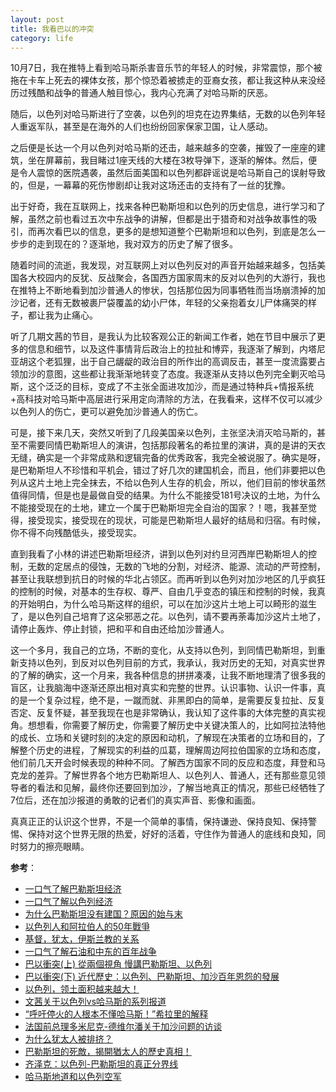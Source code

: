 ```yaml
---
layout: post
title: 我看巴以的冲突
category: life
---
```

10月7日，我在推特上看到哈马斯杀害音乐节的年轻人的时候，非常震惊，那个被拖在卡车上死去的裸体女孩，那个惊恐着被掳走的亚裔女孩，都让我这种从来没经历过残酷和战争的普通人触目惊心，我内心充满了对哈马斯的厌恶。

随后，以色列对哈马斯进行了空袭，以色列的坦克在边界集结，无数的以色列年轻人重返军队，甚至是在海外的人们也纷纷回家保家卫国，让人感动。

之后便是长达一个月以色列对哈马斯的还击，越来越多的空袭，摧毁了一座座的建筑，坐在屏幕前，我目睹过1座天线的大楼在3枚导弹下，逐渐的解体。然后，便是令人震惊的医院遇袭，虽然后面美国和以色列都辟谣说是哈马斯自己的误射导致的，但是，一幕幕的死伤惨剧却让我对这场还击的支持有了一丝的犹豫。

出于好奇，我在互联网上，找来各种巴勒斯坦和以色列的历史信息，进行学习和了解，虽然之前也看过五次中东战争的讲解，但都是出于猎奇和对战争故事性的吸引，而再次看巴以的信息，更多的是想知道整个巴勒斯坦和以色列，到底是怎么一步步的走到现在的？逐渐地，我对双方的历史了解了很多。

随着时间的流逝，我发现，对互联网上对以色列反对的声音开始越来越多，包括美国各大校园内的反犹、反战聚会，各国西方国家周末的反对以色列的大游行，我也在推特上不断地看到加沙普通人的惨状，包括那位因为同事牺牲而当场崩溃掉的加沙记者，还有无数被裹尸袋覆盖的幼小尸体，年轻的父亲抱着女儿尸体痛哭的样子，都让我为止痛心。

听了几期文茜的节目，是我认为比较客观公正的新闻工作者，她在节目中展示了更多的信息和细节，以及这件事情背后政治上的拉扯和博弈，我逐渐了解到，内塔尼亚胡这个老狐狸，出于自己龌龊的政治目的所作出的高调反击，甚至一度流露要占领加沙的意图，这些都让我渐渐地转变了态度。我逐渐从支持以色列完全剿灭哈马斯，这个泛泛的目标，变成了不主张全面进攻加沙，而是通过特种兵+情报系统+高科技对哈马斯中高层进行采用定向清除的方法，在我看来，这样不仅可以减少以色列人的伤亡，更可以避免加沙普通人的伤亡。

可是，接下来几天，突然又听到了几段美国亲以色列，主张坚决消灭哈马斯的，甚至不需要同情巴勒斯坦人的演讲，包括那段著名的希拉里的演讲，真的是讲的天衣无缝，确实是一个非常成熟和逻辑完备的优秀政客，我完全被说服了。确实是呀，是巴勒斯坦人不珍惜和平机会，错过了好几次的建国机会，而且，他们非要把以色列从这片土地上完全抹去，不给以色列人生存的机会，所以，他们目前的惨状虽然值得同情，但是也是最做自受的结果。为什么不能接受181号决议的土地，为什么不能接受现在的土地，建立一个属于巴勒斯坦完全自治的国家？！嗯，我甚至觉得，接受现实，接受现在的现状，可能是巴勒斯坦人最好的结局和归宿。有时候，你不得不向残酷低头，接受现实。

直到我看了小林的讲述巴勒斯坦经济，讲到以色列对约旦河西岸巴勒斯坦人的控制，无数的定居点的侵蚀，无数的飞地的分割，对经济、能源、流动的严苛控制，甚至让我联想到抗日的时候的华北占领区。而再听到以色列对加沙地区的几乎疯狂的控制的时候，对基本的生存权、尊严、自由几乎变态的镇压和控制的时候，我真的开始明白，为什么哈马斯这样的组织，可以在加沙这片土地上可以畸形的滋生了，是以色列自己培育了这朵邪恶之花。以色列，请不要再荼毒加沙这片土地了，请停止轰炸、停止封锁，把和平和自由还给加沙普通人。

这一个多月，我自己的立场，不断的变化，从支持以色列，到同情巴勒斯坦，到重新支持以色列，到反对以色列目前的方式，我承认，我对历史的无知，对真实世界的了解的确实，这一个月来，我各种信息的拼拼凑凑，让我不断地理清了很多我的盲区，让我脑海中逐渐还原出相对真实和完整的世界。认识事物、认识一件事，真的是一个复杂过程，绝不是，一蹴而就、非黑即白的简单，是需要反复拉扯、反复否定、反复怀疑，甚至我现在也是非常确认，我认知了这件事的大体完整的真实视角。想想看，你需要了解历史，你需要了解历史中关键决策人的，比如阿拉法特他的成长、立场和关键时刻的决定的原因和动机，了解现在决策者的立场和目的，了解整个历史的进程，了解现实的利益的瓜葛，理解周边阿拉伯国家的立场和态度，他们前几天开会时候表现的种种不同。了解西方国家不同的反应和态度，拜登和马克龙的差异。了解世界各个地方巴勒斯坦人、以色列人、普通人，还有那些意见领导者的看法和见解，最终你还要回到加沙，了解当地真正的情况，那些已经牺牲了7位后，还在加沙报道的勇敢的记者们的真实声音、影像和画面。

真真正正的认识这个世界，不是一个简单的事情，保持谦逊、保持良知、保持警惕、保持对这个世界无限的热爱，好好的活着，守住作为普通人的底线和良知，同时努力的擦亮眼睛。

**参考**：
- [一口气了解巴勒斯坦经济](https://www.bilibili.com/video/BV14N4y1U7tx)
- [一口气了解以色列经济](https://www.youtube.com/watch?v=YY2Q4XDmZDE)
- [为什么巴勒斯坦没有建国？原因的始与末](https://www.bilibili.com/read/cv27263117)
- [以色列人和阿拉伯人的50年戰爭](https://www.bilibili.com/video/BV1rZ4y1N7vH/)
- [基督，犹太，伊斯兰教的关系](https://www.youtube.com/watch?v=ncXCHdTFBEs)
- [一口气了解石油和中东的百年战争](https://www.youtube.com/watch?v=ssssR1hxiTw)
- [巴以衝突(上) 從兩個視角 慢講巴勒斯坦、以色列](https://www.youtube.com/watch?v=jn9l3PodaXY)
- [巴以衝突(下) 近代歷史：以色列、巴勒斯坦、加沙百年恩怨的發展](https://www.youtube.com/watch?v=WOYycmsSacY)
- [以色列，领土面积越来越大！](https://www.youtube.com/watch?v=BpahQVEqEYY)
- [文茜关于以色列vs哈马斯的系列报道](https://www.youtube.com/watch?v=7N7lRuK2u_w&list=PLyvXVH_86VfZ1Zo_HjKr0wQ2CrKHS8mot&ab_channel=TVBS%E6%96%87%E8%8C%9C%E7%9A%84%E4%B8%96%E7%95%8C%E5%91%A8%E5%A0%B1TVBSSisy%27sWorldNews)
- [“呼吁停火的人根本不懂哈马斯！”希拉里的解释](https://gs.ifeng.com/c/8Ua2qRl74WG)
- [法国前总理多米尼克-德维尔潘关于加沙问题的访谈](https://twitter.com/chenjunnyc/status/1722103066424451447法国前总理多米尼克-德维尔潘关于加沙问题的一次精彩访谈)
- [为什么犹太人被排挤？](https://www.youtube.com/watch?v=8sATkfiAabk)
- [巴勒斯坦的死敵，揭開猶太人的歷史真相！](https://www.youtube.com/watch?v=8HfCt5NLyzg)
- [齐泽克：以色列-巴勒斯坦的真正分界线](https://www.dapenti.com/blog/more.asp?name=xilei&id=174462)
- [哈马斯地道和以色列空军](https://video.h5.weibo.cn/1034:4960407157407833/4960409207703993?display=0&retcode=6102)